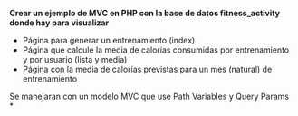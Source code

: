**Crear un ejemplo de MVC en PHP con la base de datos fitness_activity donde hay para visualizar**

- Página para generar un entrenamiento (index)
- Página que calcule la media de calorías consumidas por entrenamiento y por usuario (lista y media)
- Página con la media de calorías previstas para un mes (natural) de entrenamiento

Se manejaran con un modelo MVC que use Path Variables y Query Params *
